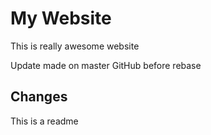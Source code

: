 # My Website

This is really awesome website

Update made on master GitHub before rebase

## Changes

This is a readme
